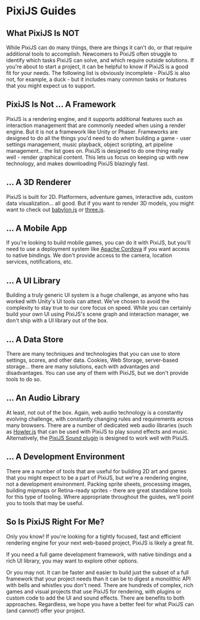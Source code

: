 # PixiJS Guides
## What PixiJS Is NOT

While PixiJS can do many things, there are things it can't do, or that require additional tools to accomplish.  Newcomers to PixiJS often struggle to identify which tasks PixiJS can solve, and which require outside solutions.  If you're about to start a project, it can be helpful to know if PixiJS is a good fit for your needs.  The following list is obviously incomplete - PixiJS is also not, for example, a duck - but it includes many common tasks or features that you might expect us to support.

## PixiJS Is Not ... A Framework

PixiJS is a rendering engine, and it supports additional features such as interaction management that are commonly needed when using a render engine.  But it is not a framework like Unity or Phaser.  Frameworks are designed to do all the things you'd need to do when building a game - user settings management, music playback, object scripting, art pipeline management... the list goes on.  PixiJS is designed to do one thing really well - render graphical content.  This lets us focus on keeping up with new technology, and makes downloading PixiJS blazingly fast.

## ... A 3D Renderer

PixiJS is built for 2D.  Platformers, adventure games, interactive ads, custom data visualization... all good.  But if you want to render 3D models, you might want to check out [babylon.js](https://www.babylonjs.com) or [three.js](https://threejs.org).

## ... A Mobile App

If you're looking to build mobile games, you can do it with PixiJS, but you'll need to use a deployment system like [Apache Cordova](https://cordova.apache.org) if you want access to native bindings.  We don't provide access to the camera, location services, notifications, etc.

## ... A UI Library

Building a truly generic UI system is a huge challenge, as anyone who has worked with Unity's UI tools can attest.  We've chosen to avoid the complexity to stay true to our core focus on speed.  While you can certainly build your own UI using PixiJS's scene graph and interaction manager, we don't ship with a UI library out of the box.

## ... A Data Store

There are many techniques and technologies that you can use to store settings, scores, and other data.  Cookies, Web Storage, server-based storage... there are many solutions, each with advantages and disadvantages.  You can use any of them with PixiJS, but we don't provide tools to do so.

## ... An Audio Library

At least, not out of the box.  Again, web audio technology is a constantly evolving challenge, with constantly changing rules and requirements across many browsers.  There are a number of dedicated web audio libraries (such as [Howler.js](https://howlerjs.com) that can be used with PixiJS to play sound effects and music.  Alternatively, the [PixiJS Sound plugin](https://github.com/pixijs/pixi-sound) is designed to work well with PixiJS.

## ... A Development Environment

There are a number of tools that are useful for building 2D art and games that you might expect to be a part of PixiJS, but we're a rendering engine, not a development environment.  Packing sprite sheets, processing images, building mipmaps or Retina-ready sprites - there are great standalone tools for this type of tooling.  Where appropriate throughout the guides, we'll point you to tools that may be useful.

## So Is PixiJS Right For Me?

Only you know!  If you're looking for a tightly focused, fast and efficient rendering engine for your next web-based project, PixiJS is likely a great fit.

If you need a full game development framework, with native bindings and a rich UI library, you may want to explore other options.  

Or you may not.  It can be faster and easier to build just the subset of a full framework that your project needs than it can be to digest a monolithic API with bells and whistles you don't need.  There are hundreds of complex, rich games and visual projects that use PixiJS for rendering, with plugins or custom code to add the UI and sound effects.  There are benefits to both approaches.  Regardless, we hope you have a better feel for what PixiJS can (and cannot!) offer your project.
